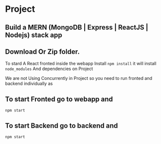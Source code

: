 # Project

## Build a MERN (MongoDB | Express | ReactJS | Nodejs) stack app 

## Download Or Zip folder. 
To stard A React fronted inside the webapp Install `npm install` it will install `node_modules` And dependencies on Project

We are not Using Concurrently in Project so you need to run fronted and backend individually as 
## To start Fronted go to webapp and  
~~~
npm start
~~~
## To start Backend go to backend and 
~~~
npm start
~~~
